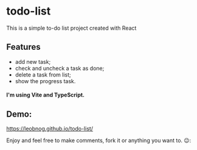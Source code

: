 # todo-list
This is a simple to-do list project created with React

## Features
- add new task; 
- check and uncheck a task as done; 
- delete a task from list;
- show the progress task.

#### I'm using Vite and TypeScript.

## Demo:
https://leobnog.github.io/todo-list/

Enjoy and feel free to make comments, fork it or anything you want to. 😉:
